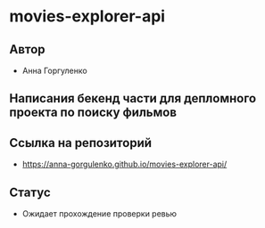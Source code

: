 # movies-explorer-api

## Автор 

- Анна Горгуленко

## Написания бекенд части для депломного проекта по поиску фильмов

## Ccылка на репозиторий 

- https://anna-gorgulenko.github.io/movies-explorer-api/

## Статус

- Ожидает прохождение проверки ревью

